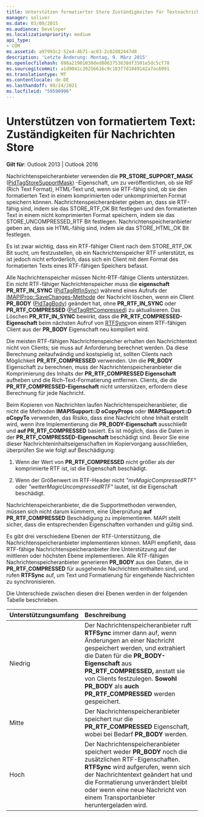 ```yaml
---
title: Unterstützen formatierter Store Zuständigkeiten für Textnachrichten
manager: soliver
ms.date: 03/09/2015
ms.audience: Developer
ms.localizationpriority: medium
api_type:
- COM
ms.assetid: a97993c2-52e4-4b71-ac03-2c02d82447d8
description: 'Letzte Änderung: Montag, 9. März 2015'
ms.openlocfilehash: 698a21901030ded8063753638df3501e5dc5cf78
ms.sourcegitcommit: a1d9041c20256616c9c183f7d1049142a7ac6991
ms.translationtype: MT
ms.contentlocale: de-DE
ms.lasthandoff: 09/24/2021
ms.locfileid: "59590996"
---
```

# <a name="supporting-formatted-text-message-store-responsibilities"></a>Unterstützen von formatiertem Text: Zuständigkeiten für Nachrichten Store

  
  
**Gilt für**: Outlook 2013 | Outlook 2016 
  
Nachrichtenspeicheranbieter verwenden die **PR_STORE_SUPPORT_MASK** ([PidTagStoreSupportMask](pidtagstoresupportmask-canonical-property.md)) -Eigenschaft, um zu veröffentlichen, ob sie RtF (Rich Text Format), HTML-Text und, wenn sie RTF-fähig sind, ob sie den formatierten Text in einem komprimierten oder unkomprimierten Format speichern können. Nachrichtenspeicheranbieter geben an, dass sie RTF-fähig sind, indem sie das STORE_RTF_OK Bit festlegen und den formatierten Text in einem nicht komprimierten Format speichern, indem sie das STORE_UNCOMPRESSED_RTF Bit festlegen. Nachrichtenspeicheranbieter geben an, dass sie HTML-fähig sind, indem sie das STORE_HTML_OK Bit festlegen.
  
Es ist zwar wichtig, dass ein RTF-fähiger Client nach dem STORE_RTF_OK Bit sucht, um festzustellen, ob ein Nachrichtenspeicher RTF unterstützt, es ist jedoch nicht erforderlich, dass sich ein Client mit dem Format des formatierten Texts eines RTF-fähigen Speichers befasst. 
  
Alle Nachrichtenspeicher müssen Nicht-RTF-fähige Clients unterstützen. Ein nicht RTF-fähiger Nachrichtenspeicher muss die **eigenschaft PR_RTF_IN_SYNC** ([PidTagRtfInSync](pidtagrtfinsync-canonical-property.md)) während eines Aufrufs der [IMAPIProp::SaveChanges-Methode](imapiprop-savechanges.md) der Nachricht löschen, wenn ein Client **PR_BODY** ([PidTagBody](pidtagbody-canonical-property.md)) geändert hat, ohne **PR_RTF_IN_SYNC** oder **PR_RTF_COMPRESSED** ([PidTagRtfCompressed](pidtagrtfcompressed-canonical-property.md)) zu aktualisieren. Das Löschen **PR_RTF_IN_SYNC** bewirkt, dass die **PR_RTF_COMPRESSED-Eigenschaft** beim nächsten Aufruf von [RTFSync](rtfsync.md)von einem RTF-fähigen Client aus der **PR_BODY** Eigenschaft neu kompiliert wird. 
  
Die meisten RTF-fähigen Nachrichtenspeicher erhalten den Nachrichtentext nicht von Clients; sie muss auf Anforderung berechnet werden. Da diese Berechnung zeitaufwändig und kostspielig ist, sollten Clients nach Möglichkeit **PR_RTF_COMPRESSED** verwenden. Um die **PR_BODY** Eigenschaft zu berechnen, muss der Nachrichtenspeicheranbieter die Komprimierung des Inhalts der **PR_RTF_COMPRESSED Eigenschaft** aufheben und die Rich-Text-Formatierung entfernen. Clients, die die **PR_RTF_COMPRESSED-Eigenschaft** nicht unterstützen, erfordern diese Berechnung für jede Nachricht. 
  
Beim Kopieren von Nachrichten laufen Nachrichtenspeicheranbieter, die nicht die Methoden **IMAPISupport::D oCopyProps** oder **IMAPISupport::D oCopyTo** verwenden, das Risiko, dass eine Nachricht ohne Inhalt erstellt wird, wenn ihre Implementierung die **PR_BODY-Eigenschaft** ausschließt und **auf PR_RTF_COMPRESSED** basiert. Es ist möglich, dass die Daten in der **PR_RTF_COMPRESSED-Eigenschaft** beschädigt sind. Bevor Sie eine dieser Nachrichteninhaltseigenschaften im Kopiervorgang ausschließen, überprüfen Sie wie folgt auf Beschädigung: 
  
1. Wenn der Wert von **PR_RTF_COMPRESSED** nicht größer als der komprimierte RTF ist, ist die Eigenschaft beschädigt. 
    
2. Wenn der Größenwert im RTF-Header nicht  _"mvMagicCompressedRTF"_ oder  _"wetterMagicUncompressedRTF"_ lautet, ist die Eigenschaft beschädigt.
    
Nachrichtenspeicheranbieter, die die Supportmethoden verwenden, müssen sich nicht darum kümmern, eine Überprüfung **auf PR_RTF_COMPRESSED** Beschädigung zu implementieren. MAPI stellt sicher, dass die entsprechenden Eigenschaften vorhanden und gültig sind. 
  
Es gibt drei verschiedene Ebenen der RTF-Unterstützung, die Nachrichtenspeicheranbieter implementieren können. MAPI empfiehlt, dass RTF-fähige Nachrichtenspeicheranbieter ihre Unterstützung auf der mittleren oder höchsten Ebene implementieren. Alle RTF-fähigen Nachrichtenspeicheranbieter generieren **PR_BODY** aus den Daten, die in **PR_RTF_COMPRESSED** für ausgehende Nachrichten enthalten sind, und rufen **RTFSync** auf, um Text und Formatierung für eingehende Nachrichten zu synchronisieren. 
  
Die Unterschiede zwischen diesen drei Ebenen werden in der folgenden Tabelle beschrieben. 
  
|**Unterstützungsumfang**|**Beschreibung**|
|:-----|:-----|
|Niedrig  <br/> |Der Nachrichtenspeicheranbieter ruft **RTFSync** immer dann auf, wenn Änderungen an einer Nachricht gespeichert werden, und extrahiert die Daten für die **PR_BODY-Eigenschaft** aus **PR_RTF_COMPRESSED,** anstatt sie von Clients festzulegen. **Sowohl PR_BODY** als **auch PR_RTF_COMPRESSED** werden gespeichert.  <br/> |
|Mitte  <br/> |Der Nachrichtenspeicheranbieter speichert nur die **PR_RTF_COMPRESSED** Eigenschaft, wobei bei Bedarf **PR_BODY** werden.  <br/> |
|Hoch  <br/> |Der Nachrichtenspeicheranbieter speichert weder **PR_BODY** noch die zusätzlichen RTF-Eigenschaften. **RTFSync** wird aufgerufen, wenn sich der Nachrichtentext geändert hat und die Formatierung unverändert bleibt oder wenn eine neue Nachricht von einem Transportanbieter heruntergeladen wird.  <br/> |
   

